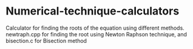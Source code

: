 # Numerical-technique-calculators
Calculator for finding the roots of the equation using different methods.
newtraph.cpp for finding the root using Newton Raphson technique, and bisection.c for Bisection method
